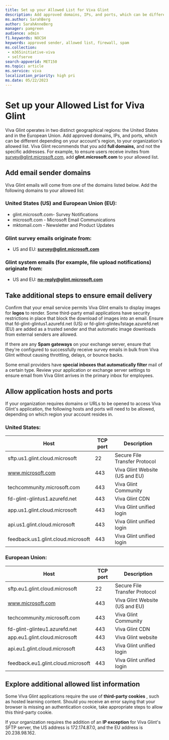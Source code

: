```yaml
---
title: Set up your Allowed List for Viva Glint
description: Add approved domains, IPs, and ports, which can be different depending on your account's region, to your organization's allowed list.
ms.author: SarahBerg
author: SarahAnneBerg
manager: pamgreen
audience: admin
f1.keywords: NOCSH
keywords: approved sender, allowed list, firewall, spam
ms.collection: 
 - m365initiative-viva
 - selfserve
search-appverid: MET150
ms.topic: article
ms.service: viva
localization_priority: high pri
ms.date: 05/22/2023
---
```



# Set up your Allowed List for Viva Glint

Viva Glint operates in two distinct geographical regions: the United States and in the European Union. Add approved domains, IPs, and ports, which can be different depending on your account's region, to your organization's allowed list. Viva Glint recommends that you add **full domains,** and not the specific addresses. For example, to ensure users receive invites from [survey@glint.microsoft.com](mailto:survey@glint.microsoft.com), add **glint.microsoft.com** to your allowed list.

## Add email sender domains

Viva Glint emails will come from one of the domains listed below. Add the following domains to your allowed list:

### United States (US) and European Union (EU):

- glint.microsoft.com- Survey Notifications
- microsoft.com - Microsoft Email Communications
- mktomail.com - Newsletter and Product Updates

### Glint survey emails originate from:

- US and EU: [**survey@glint.microsoft.com**](http://mail.us1.glintinc.com/)

### Glint system emails (for example, file upload notifications) originate from:

- US and EU: [**no-reply@glint.microsoft.com**](mailto:no-reply@glint.microsoft.com)

## Take additional steps to ensure email delivery

Confirm that your email service permits Viva Glint emails to display images for **logos** to render. Some third-party email applications have security restrictions in place that block the download of images into an email. Ensure that fd-glint-glintus1.azurefd.net (US) or fd-glint-glinteu1stage.azurefd.net (EU) are added as a trusted sender and that automatic image downloads from external senders are allowed.

If there are any **Spam gateways** on your exchange server, ensure that they're configured to successfully receive survey emails in bulk from Viva Glint without causing throttling, delays, or bounce backs.

Some email providers have **special inboxes that automatically filter** mail of a certain type. Review your application or exchange server settings to ensure email from Viva Glint arrives in the primary inbox for employees.

## Allow application hosts and ports

If your organization requires domains or URLs to be opened to access Viva Glint's application, the following hosts and ports will need to be allowed, depending on which region your account resides in.

### United States:

| **Host** | TCP port | Description |
| --- | --- | --- |
| sftp.us1.glint.cloud.microsoft | 22 | Secure File Transfer Protocol |
| www.microsoft.com | 443 | Viva Glint Website (US and EU) |
| techcommunity.microsoft.com | 443 | Viva Glint Community |
| fd-glint-glintus1.azurefd.net | 443 | Viva Glint CDN |
| app.us1.glint.cloud.microsoft | 443 | Viva Glint unified login |
| api.us1.glint.cloud.microsoft | 443 | Viva Glint unified login |
| feedback.us1.glint.cloud.microsoft | 443 | Viva Glint unified login |

### European Union:

| **Host** | **TCP port** | **Description** |
| --- | --- | --- |
| sftp.eu1.glint.cloud.microsoft | 22 | Secure File Transfer Protocol |
| www.microsoft.com | 443 | Viva Glint Website (US and EU) |
| techcommunity.microsoft.com | 443 | Viva Glint Community |
| fd-glint-glinteu1.azurefd.net | 443 | Viva Glint CDN |
| app.eu1.glint.cloud.microsoft | 443 | Viva Glint website |
| api.eu1.glint.cloud.microsoft | 443 | Viva Glint unified login |
| feedback.eu1.glint.cloud.microsoft | 443 | Viva Glint unified login |

## Explore additional allowed list information

Some Viva Glint applications require the use of **third-party cookies** , such as hosted learning content. Should you receive an error saying that your browser is missing an authentication cookie, take appropriate steps to allow this third-party cookie.

If your organization requires the addition of an **IP exception** for Viva Glint's SFTP server, the US address is 172.174.87.0, and the EU address is 20.238.98.162.